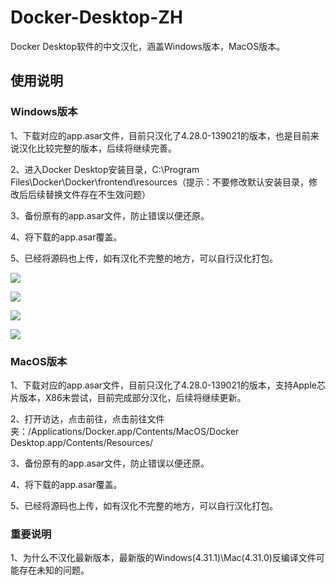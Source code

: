 # Docker-Desktop-ZH
Docker Desktop软件的中文汉化，涵盖Windows版本，MacOS版本。
## 使用说明
### Windows版本
1、下载对应的app.asar文件，目前只汉化了4.28.0-139021的版本，也是目前来说汉化比较完整的版本，后续将继续完善。

2、进入Docker Desktop安装目录，C:\Program Files\Docker\Docker\frontend\resources（提示：不要修改默认安装目录，修改后后续替换文件存在不生效问题）

3、备份原有的app.asar文件，防止错误以便还原。

4、将下载的app.asar覆盖。

5、已经将源码也上传，如有汉化不完整的地方，可以自行汉化打包。

<p><img src="https://raw.githubusercontent.com/tangyabo/Docker-Desktop-ZH/main/%E6%B1%89%E5%8C%96%E6%88%AA%E5%9B%BE/Windows/1.jpg"></p>
<p><img src="https://raw.githubusercontent.com/tangyabo/Docker-Desktop-ZH/main/%E6%B1%89%E5%8C%96%E6%88%AA%E5%9B%BE/Windows/2.jpg"></p>
<p><img src="https://raw.githubusercontent.com/tangyabo/Docker-Desktop-ZH/main/%E6%B1%89%E5%8C%96%E6%88%AA%E5%9B%BE/Windows/3.jpg"></p>
<p><img src="https://raw.githubusercontent.com/tangyabo/Docker-Desktop-ZH/main/%E6%B1%89%E5%8C%96%E6%88%AA%E5%9B%BE/Windows/4.jpg"></p>

### MacOS版本
1、下载对应的app.asar文件，目前只汉化了4.28.0-139021的版本，支持Apple芯片版本，X86未尝试，目前完成部分汉化，后续将继续更新。

2、打开访达，点击前往，点击前往文件夹：/Applications/Docker.app/Contents/MacOS/Docker Desktop.app/Contents/Resources/

3、备份原有的app.asar文件，防止错误以便还原。

4、将下载的app.asar覆盖。

5、已经将源码也上传，如有汉化不完整的地方，可以自行汉化打包。

### 重要说明
1、为什么不汉化最新版本，最新版的Windows(4.31.1)\Mac(4.31.0)反编译文件可能存在未知的问题。
